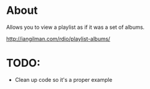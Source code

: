 # About

Allows you to view a playlist as if it was a set of albums.

http://iangilman.com/rdio/playlist-albums/

# TODO:

* Clean up code so it's a proper example
